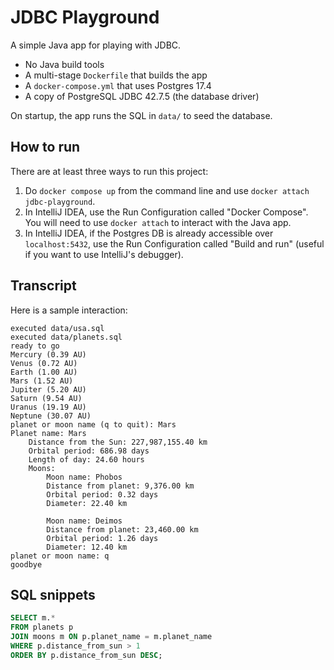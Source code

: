 # JDBC Playground

A simple Java app for playing with JDBC.

- No Java build tools
- A multi-stage `Dockerfile` that builds the app
- A `docker-compose.yml` that uses Postgres 17.4
- A copy of PostgreSQL JDBC 42.7.5 (the database driver)

On startup, the app runs the SQL in `data/` to seed the database.

## How to run

There are at least three ways to run this project:

1. Do `docker compose up` from the command line and use `docker attach jdbc-playground`.
2. In IntelliJ IDEA, use the Run Configuration called "Docker Compose". You will need to use `docker attach` to
   interact with the Java app.
3. In IntelliJ IDEA, if the Postgres DB is already accessible over `localhost:5432`, use the Run Configuration
   called "Build and run" (useful if you want to use IntelliJ's debugger).

## Transcript

Here is a sample interaction:

```text
executed data/usa.sql
executed data/planets.sql
ready to go
Mercury (0.39 AU)
Venus (0.72 AU)
Earth (1.00 AU)
Mars (1.52 AU)
Jupiter (5.20 AU)
Saturn (9.54 AU)
Uranus (19.19 AU)
Neptune (30.07 AU)
planet or moon name (q to quit): Mars
Planet name: Mars
	Distance from the Sun: 227,987,155.40 km
	Orbital period: 686.98 days
	Length of day: 24.60 hours
	Moons:
		Moon name: Phobos
		Distance from planet: 9,376.00 km
		Orbital period: 0.32 days
		Diameter: 22.40 km

		Moon name: Deimos
		Distance from planet: 23,460.00 km
		Orbital period: 1.26 days
		Diameter: 12.40 km
planet or moon name: q
goodbye
```

## SQL snippets

```sql
SELECT m.*
FROM planets p
JOIN moons m ON p.planet_name = m.planet_name
WHERE p.distance_from_sun > 1
ORDER BY p.distance_from_sun DESC;
```
